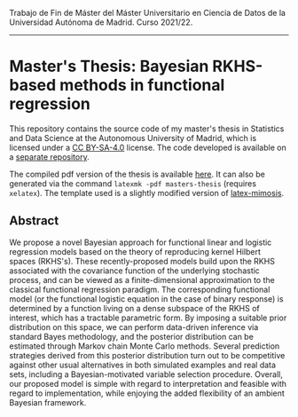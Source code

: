Trabajo de Fin de Máster del Máster Universitario en Ciencia de Datos de la Universidad Autónoma de Madrid. Curso 2021/22.

----

# Master's Thesis: Bayesian RKHS-based methods in functional regression

This repository contains the source code of my master's thesis in Statistics and Data Science at the Autonomous University of Madrid, which is licensed under a [CC BY-SA-4.0](http://creativecommons.org/licenses/by-sa/4.0/) license. The code developed is available on a [separate repository](https://github.com/antcc/rk-bfr).

The compiled pdf version of the thesis is available [here](https://github.com/antcc/tfm/releases/download/v1.0/masters-thesis.pdf). It can also be generated via the command `latexmk -pdf masters-thesis` (requires `xelatex`). The template used is a slightly modified version of [latex-mimosis](https://github.com/Pseudomanifold/latex-mimosis).

## Abstract

We propose a novel Bayesian approach for functional linear and logistic regression models based on the theory of reproducing kernel Hilbert spaces (RKHS's). These recently-proposed models build upon the RKHS associated with the covariance function of the underlying stochastic process, and can be viewed as a finite-dimensional approximation to the classical functional regression paradigm. The corresponding functional model (or the functional logistic equation in the case of binary response) is determined by a function living on a dense subspace of the RKHS of interest, which has a tractable parametric form. By imposing a suitable prior distribution on this space, we can perform data-driven inference via standard Bayes methodology, and the posterior distribution can be estimated through Markov chain Monte Carlo methods. Several prediction strategies derived from this posterior distribution turn out to be competitive against other usual alternatives in both simulated examples and real data sets, including a Bayesian-motivated variable selection procedure. Overall, our proposed model is simple with regard to interpretation and feasible with regard to implementation, while enjoying the added flexibility of an ambient Bayesian framework.
